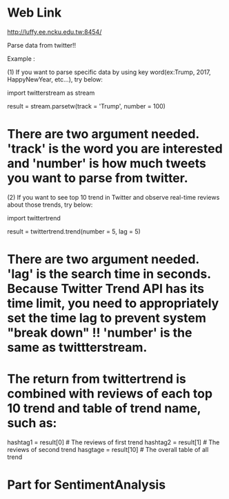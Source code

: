 # Web Link
http://luffy.ee.ncku.edu.tw:8454/

Parse data from twitter!!


Example : 

(1) If you want to parse specific data by using key word(ex:Trump, 2017, HappyNewYear, etc...), try below:

import twitterstream as stream

result = stream.parsetw(track = 'Trump', number = 100) 

# There are two argument needed. 'track' is the word you are interested and 'number' is how much tweets you want to parse from twitter.


(2) If you want to see top 10 trend in Twitter and observe real-time reviews about those trends, try below:

import twittertrend 

result = twittertrend.trend(number = 5, lag = 5)

# There are two argument needed. 'lag' is the search time in seconds. Because Twitter Trend API has its time limit, you need to appropriately set the time lag to prevent system "break down" !! 'number' is the same as twittterstream.

# The return from twittertrend is combined with reviews of each top 10 trend and table of trend name, such as:

hashtag1 = result[0]  # The reviews of first trend 
hashtag2 = result[1]  # The reviews of second trend
hasgtage = result[10] # The overall table of all trend


# Part for SentimentAnalysis